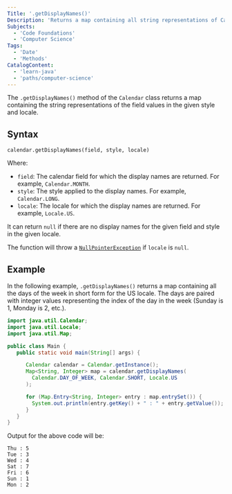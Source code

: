```yaml
---
Title: '.getDisplayNames()'
Description: 'Returns a map containing all string representations of Calendar field values in the given style and locale.'
Subjects:
  - 'Code Foundations'
  - 'Computer Science'
Tags:
  - 'Date'
  - 'Methods'
CatalogContent:
  - 'learn-java'
  - 'paths/computer-science'
---
```


The `.getDisplayNames()` method of the `Calendar` class returns a map containing the string representations of the field values in the given style and locale.

## Syntax

```pseudo
calendar.getDisplayNames(field, style, locale)
```

Where:

- `field`: The calendar field for which the display names are returned. For example, `Calendar.MONTH`.
- `style`: The style applied to the display names. For example, `Calendar.LONG`.
- `locale`: The locale for which the display names are returned. For example, `Locale.US`.

It can return `null` if there are no display names for the given field and style in the given locale.

The function will throw a [`NullPointerException`](https://www.codecademy.com/resources/docs/java/errors/nullpointerexception) if `locale` is `null`.

## Example

In the following example, `.getDisplayNames()` returns a map containing all the days of the week in short form for the US locale. The days are paired with integer values representing the index of the day in the week (Sunday is 1, Monday is 2, etc.).

```java
import java.util.Calendar;
import java.util.Locale;
import java.util.Map;

public class Main {
   public static void main(String[] args) {

      Calendar calendar = Calendar.getInstance();
      Map<String, Integer> map = calendar.getDisplayNames(
        Calendar.DAY_OF_WEEK, Calendar.SHORT, Locale.US
      );

      for (Map.Entry<String, Integer> entry : map.entrySet()) {
        System.out.println(entry.getKey() + " : " + entry.getValue());
      }
   }
}
```

Output for the above code will be:

```shell
Thu : 5
Tue : 3
Wed : 4
Sat : 7
Fri : 6
Sun : 1
Mon : 2
```
